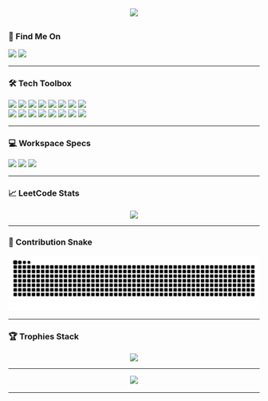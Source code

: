 <h1 align="center">
  <img src="https://readme-typing-svg.herokuapp.com?font=Consolas&weight=100&size=20&duration=2000&pause=1000&color=00D721&center=true&vCenter=true&width=1000&height=35&lines=Hello+There+I'm+Aakash+Velusamy+%F0%9F%A7%91%E2%80%8D%F0%9F%92%BB;M.Sc+Theoretical+Computer+Science+%7C+PSG+College+of+Technology+%F0%9F%93%9A;Currently+Learning+Web+Development+%F0%9F%8C%90;Interested+at+Competitive+Programming+%F0%9F%8F%86+"/>
  <br/>
</h1>

<h3> 📧 Find Me On </h3>
<div>
  <img src="https://img.shields.io/badge/LinkedIn-0077B5?style=for-the-badge&logo=linkedin&logoColor=white" />
  <img src="https://img.shields.io/badge/GMail-ff4343?style=for-the-badge&logo=gmail&logoColor=white" />
</div>

<hr/>

<h3> 🛠 Tech Toolbox </h3>
<div>
  <img src="https://img.shields.io/badge/C-2A5B8D?style=for-the-badge&logo=c&logoColor=white" />
  <img src="https://img.shields.io/badge/C++-0076A8?style=for-the-badge&logo=c%2B%2B&logoColor=white" />
  <img src="https://img.shields.io/badge/Python-FCDC35?style=for-the-badge&logo=python&logoColor=blue" />
  <img src="https://img.shields.io/badge/HTML-E34F26?style=for-the-badge&logo=html5&logoColor=white" />
  <img src="https://img.shields.io/badge/CSS-1572B6?style=for-the-badge&logo=css3&logoColor=white" />
  <img src="https://img.shields.io/badge/R-276DC3?style=for-the-badge&logo=r&logoColor=white" />
  <img src="https://img.shields.io/badge/Assembly-3E2723?style=for-the-badge&logo=gnubash&logoColor=white" />
  <img src="https://img.shields.io/badge/Oracle_SQL-F80000?style=for-the-badge&logo=oracle&logoColor=white" />
</div>
<div>
  <img src="https://img.shields.io/badge/PuTTY-607D8B?style=for-the-badge&logo=putty&logoColor=yellow" />
  <img src="https://img.shields.io/badge/Code%20Blocks-00BFFF?style=for-the-badge&logo=codeblocks&logoColor=white" />
  <img src="https://img.shields.io/badge/Spyder-FF3B30?style=for-the-badge&logo=spyder&logoColor=white" />
  <img src="https://img.shields.io/badge/Google%20Colab-F9AB00?style=for-the-badge&logo=google-colab&logoColor=white" />
  <img src="https://img.shields.io/badge/Visual%20Studio%20Code-007ACC?style=for-the-badge&logo=visualstudiocode&logoColor=white" />
  <img src="https://img.shields.io/badge/RStudio-75AADB?style=for-the-badge&logo=rstudio&logoColor=white" />
  <img src="https://img.shields.io/badge/emu8086-37FD12?style=for-the-badge&logo=windows95&logoColor=white" />
  <img src="https://img.shields.io/badge/SQL%20Developer-3c9443?style=for-the-badge&logo=database&logoColor=white" />
</div>

<hr/>

<h3> 💻 Workspace Specs </h3>
<div>
  <img height="30" src="https://img.shields.io/badge/ASUS-TUF_Gaming_F15-00529c?style=for-the-badge&logo=asus&logoColor=white"/>
  <img height="30" src="https://img.shields.io/badge/intel-i7-0072CE?style=for-the-badge&logo=intel&logoColor=white"/>
  <img height="30" src="https://img.shields.io/badge/NVIDIA-RTX_3050-76B900?style=for-the-badge&logo=nvidia&logoColor=white"/>
</div>

<hr/>

<h3> 📈 LeetCode Stats </h3>
<div align="center">
  <img width="400" align="center" src="https://leetcard.jacoblin.cool/AakashVelusamy?theme=dark&font=Oxygen&ext=heatmap" />
</div>

<hr/>

<h3> 🐍 Contribution Snake</h3>
<div align="center">
  <img src="https://github.com/AakashVelusamy/AakashVelusamy/blob/output/github-snake-dark.svg" />
</div>

<hr/>

<h3> 🏆 Trophies Stack</h3>
<div align="center">
  <img width="1000" align="center" src="https://github-profile-trophy.vercel.app/?username=AakashVelusamy&theme=juicyfresh&no-frame=true&no-bg=false&margin-w=2" />
</div>

<hr/>

<div align="center">
<img src = https://komarev.com/ghpvc/?username=AakashVelusamy />
</div>

<hr/>
